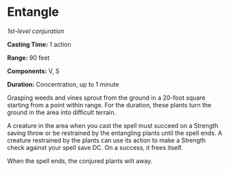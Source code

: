 <title>Entangle</title>

# Entangle

_1st-level conjuration_

**Casting Time:** 1 action

**Range:** 90 feet

**Components:** V, S

**Duration:** Concentration, up to 1 minute

Grasping weeds and vines sprout from the
ground in a 20-foot square starting from a
point within range. For the duration, these
plants turn the ground in the area into
difficult terrain.

A creature in the area when you cast the
spell must succeed on a Strength saving throw
or be restrained by the entangling plants
until the spell ends. A creature restrained
by the plants can use its action to make a
Strength check against your spell save DC. On
a success, it frees itself.

When the spell ends, the conjured plants wilt
away. 

